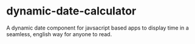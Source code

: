 # dynamic-date-calculator

A dynamic date component for javsacript based apps to display time in a seamless, english way for anyone to read.
